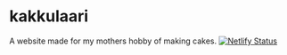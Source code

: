 # kakkulaari
A website made for my mothers hobby of making cakes.
[![Netlify Status](https://api.netlify.com/api/v1/badges/b2c79e86-a2dd-4cdd-8332-2d2ca56e5eeb/deploy-status)](https://app.netlify.com/sites/kakkulaari/deploys)
